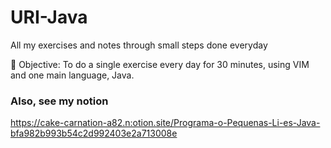 # URI-Java

All my exercises and notes through small steps done everyday

🎯 Objective: To do a single exercise every day for 30 minutes, using VIM and one main language, Java.


### Also, see my notion
https://cake-carnation-a82.n:otion.site/Programa-o-Pequenas-Li-es-Java-bfa982b993b54c2d992403e2a713008e
